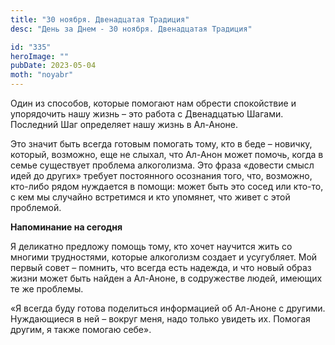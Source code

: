 ```yaml
---
title: "30 ноября. Двенадцатая Традиция"
desc: "День за Днем - 30 ноября. Двенадцатая Традиция"

id: "335"
heroImage: ""
pubDate: 2023-05-04
moth: "noyabr"
---
```


Один из способов, которые помогают нам обрести спокойствие и упорядочить нашу
жизнь – это работа с Двенадцатью Шагами. Последний Шаг определяет нашу жизнь в
Ал-Аноне.

Это значит быть всегда готовым помогать тому, кто в беде – новичку, который,
возможно, еще не слыхал, что Ал-Анон может помочь, когда в семье существует
проблема алкоголизма. Это фраза «довести смысл идей до других» требует
постоянного осознания того, что, возможно, кто-либо рядом нуждается в помощи:
может быть это сосед или кто-то, с кем мы случайно встретимся и кто упомянет,
что живет с этой проблемой.

**Напоминание на сегодня**

Я деликатно предложу помощь тому, кто хочет научится жить со многими
трудностями, которые алкоголизм создает и усугубляет. Мой первый совет –
помнить, что всегда есть надежда, и что новый образ жизни может быть найден а
Ал-Аноне, в содружестве людей, имеющих те же проблемы.

«Я всегда буду готова поделиться информацией об Ал-Аноне с другими.
Нуждающиеся в ней – вокруг меня, надо только увидеть их. Помогая другим, я
также помогаю себе».
